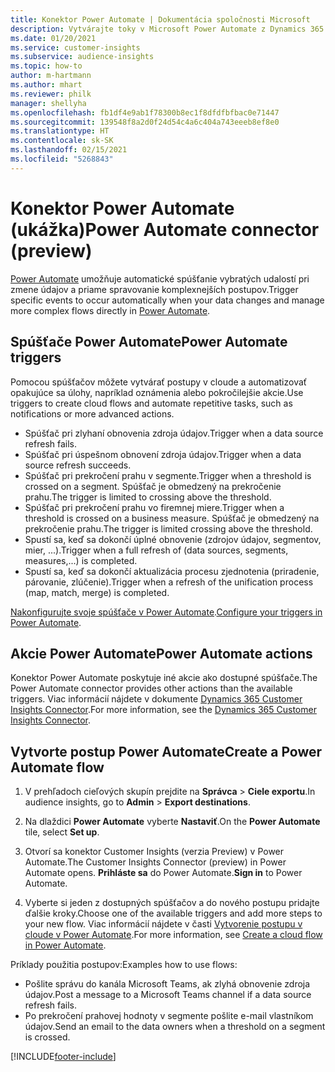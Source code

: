 ```yaml
---
title: Konektor Power Automate | Dokumentácia spoločnosti Microsoft
description: Vytvárajte toky v Microsoft Power Automate z Dynamics 365 Customer Insights.
ms.date: 01/20/2021
ms.service: customer-insights
ms.subservice: audience-insights
ms.topic: how-to
author: m-hartmann
ms.author: mhart
ms.reviewer: philk
manager: shellyha
ms.openlocfilehash: fb1df4e9ab1f78300b8ec1f8dfdfbfbac0e71447
ms.sourcegitcommit: 139548f8a2d0f24d54c4a6c404a743eeeb8ef8e0
ms.translationtype: HT
ms.contentlocale: sk-SK
ms.lasthandoff: 02/15/2021
ms.locfileid: "5268843"
---
```

# <a name="power-automate-connector-preview"></a><span data-ttu-id="3c68f-103">Konektor Power Automate (ukážka)</span><span class="sxs-lookup"><span data-stu-id="3c68f-103">Power Automate connector (preview)</span></span>

<span data-ttu-id="3c68f-104">[Power Automate](https://flow.microsoft.com/) umožňuje automatické spúšťanie vybratých udalostí pri zmene údajov a priame spravovanie komplexnejších postupov.</span><span class="sxs-lookup"><span data-stu-id="3c68f-104">Trigger specific events to occur automatically when your data changes and manage more complex flows directly in [Power Automate](https://flow.microsoft.com/).</span></span>

## <a name="power-automate-triggers"></a><span data-ttu-id="3c68f-105">Spúšťače Power Automate</span><span class="sxs-lookup"><span data-stu-id="3c68f-105">Power Automate triggers</span></span>

<span data-ttu-id="3c68f-106">Pomocou spúšťačov môžete vytvárať postupy v cloude a automatizovať opakujúce sa úlohy, napríklad oznámenia alebo pokročilejšie akcie.</span><span class="sxs-lookup"><span data-stu-id="3c68f-106">Use triggers to create cloud flows and automate repetitive tasks, such as notifications or more advanced actions.</span></span> 

- <span data-ttu-id="3c68f-107">Spúšťač pri zlyhaní obnovenia zdroja údajov.</span><span class="sxs-lookup"><span data-stu-id="3c68f-107">Trigger when a data source refresh fails.</span></span> 
- <span data-ttu-id="3c68f-108">Spúšťač pri úspešnom obnovení zdroja údajov.</span><span class="sxs-lookup"><span data-stu-id="3c68f-108">Trigger when a data source refresh succeeds.</span></span>
- <span data-ttu-id="3c68f-109">Spúšťač pri prekročení prahu v segmente.</span><span class="sxs-lookup"><span data-stu-id="3c68f-109">Trigger when a threshold is crossed on a segment.</span></span> <span data-ttu-id="3c68f-110">Spúšťač je obmedzený na prekročenie prahu.</span><span class="sxs-lookup"><span data-stu-id="3c68f-110">The trigger is limited to crossing above the threshold.</span></span>
- <span data-ttu-id="3c68f-111">Spúšťač pri prekročení prahu vo firemnej miere.</span><span class="sxs-lookup"><span data-stu-id="3c68f-111">Trigger when a threshold is crossed on a business measure.</span></span> <span data-ttu-id="3c68f-112">Spúšťač je obmedzený na prekročenie prahu.</span><span class="sxs-lookup"><span data-stu-id="3c68f-112">The trigger is limited crossing above the threshold.</span></span>
- <span data-ttu-id="3c68f-113">Spustí sa, keď sa dokončí úplné obnovenie (zdrojov údajov, segmentov, mier, ...).</span><span class="sxs-lookup"><span data-stu-id="3c68f-113">Trigger when a full refresh of (data sources, segments, measures,...) is completed.</span></span>
- <span data-ttu-id="3c68f-114">Spustí sa, keď sa dokončí aktualizácia procesu zjednotenia (priradenie, párovanie, zlúčenie).</span><span class="sxs-lookup"><span data-stu-id="3c68f-114">Trigger when a refresh of the unification process (map, match, merge) is completed.</span></span>

<span data-ttu-id="3c68f-115">[Nakonfigurujte svoje spúšťače v Power Automate](https://flow.microsoft.com/connectors/shared_customerinsights/dynamics-365-customer-insights-connector/).</span><span class="sxs-lookup"><span data-stu-id="3c68f-115">[Configure your triggers in Power Automate](https://flow.microsoft.com/connectors/shared_customerinsights/dynamics-365-customer-insights-connector/).</span></span>

## <a name="power-automate-actions"></a><span data-ttu-id="3c68f-116">Akcie Power Automate</span><span class="sxs-lookup"><span data-stu-id="3c68f-116">Power Automate actions</span></span>
<span data-ttu-id="3c68f-117">Konektor Power Automate poskytuje iné akcie ako dostupné spúšťače.</span><span class="sxs-lookup"><span data-stu-id="3c68f-117">The Power Automate connector provides other actions than the available triggers.</span></span> <span data-ttu-id="3c68f-118">Viac informácií nájdete v dokumente [Dynamics 365 Customer Insights Connector](https://docs.microsoft.com/connectors/customerinsights/).</span><span class="sxs-lookup"><span data-stu-id="3c68f-118">For more information, see the [Dynamics 365 Customer Insights Connector](https://docs.microsoft.com/connectors/customerinsights/).</span></span>

## <a name="create-a-power-automate-flow"></a><span data-ttu-id="3c68f-119">Vytvorte postup Power Automate</span><span class="sxs-lookup"><span data-stu-id="3c68f-119">Create a Power Automate flow</span></span>

1. <span data-ttu-id="3c68f-120">V prehľadoch cieľových skupín prejdite na **Správca** > **Ciele exportu**.</span><span class="sxs-lookup"><span data-stu-id="3c68f-120">In audience insights, go to **Admin** > **Export destinations**.</span></span>

1. <span data-ttu-id="3c68f-121">Na dlaždici **Power Automate** vyberte **Nastaviť**.</span><span class="sxs-lookup"><span data-stu-id="3c68f-121">On the **Power Automate** tile, select **Set up**.</span></span>

1. <span data-ttu-id="3c68f-122">Otvorí sa konektor Customer Insights (verzia Preview) v Power Automate.</span><span class="sxs-lookup"><span data-stu-id="3c68f-122">The Customer Insights Connector (preview) in Power Automate opens.</span></span> <span data-ttu-id="3c68f-123">**Prihláste sa** do Power Automate.</span><span class="sxs-lookup"><span data-stu-id="3c68f-123">**Sign in** to Power Automate.</span></span>

1. <span data-ttu-id="3c68f-124">Vyberte si jeden z dostupných spúšťačov a do nového postupu pridajte ďalšie kroky.</span><span class="sxs-lookup"><span data-stu-id="3c68f-124">Choose one of the available triggers and add more steps to your new flow.</span></span> <span data-ttu-id="3c68f-125">Viac informácií nájdete v časti [Vytvorenie postupu v cloude v Power Automate](https://docs.microsoft.com/power-automate/get-started-logic-flow).</span><span class="sxs-lookup"><span data-stu-id="3c68f-125">For more information, see [Create a cloud flow in Power Automate](https://docs.microsoft.com/power-automate/get-started-logic-flow).</span></span>

<span data-ttu-id="3c68f-126">Príklady použitia postupov:</span><span class="sxs-lookup"><span data-stu-id="3c68f-126">Examples how to use flows:</span></span> 
- <span data-ttu-id="3c68f-127">Pošlite správu do kanála Microsoft Teams, ak zlyhá obnovenie zdroja údajov.</span><span class="sxs-lookup"><span data-stu-id="3c68f-127">Post a message to a Microsoft Teams channel if a data source refresh fails.</span></span> 
- <span data-ttu-id="3c68f-128">Po prekročení prahovej hodnoty v segmente pošlite e-mail vlastníkom údajov.</span><span class="sxs-lookup"><span data-stu-id="3c68f-128">Send an email to the data owners when a threshold on a segment is crossed.</span></span>



[!INCLUDE[footer-include](../includes/footer-banner.md)]